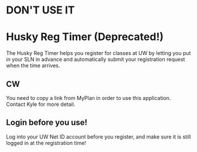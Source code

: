 # DON'T USE IT

# Husky Reg Timer (Deprecated!)

The Husky Reg Timer helps you register for classes at UW by letting you put in your SLN in advance and automatically submit your registration request when the time arrives. 

## CW

You need to copy a link from MyPlan in order to use this application. Contact Kyle for more detail.

## Login before you use! 

Log into your UW Net ID account before you register, and make sure it is still logged in at the registration time! 
